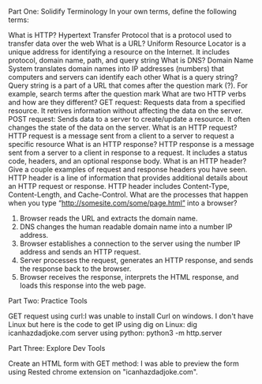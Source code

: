 Part One: Solidify Terminology
In your own terms, define the following terms:

What is HTTP?
Hypertext Transfer Protocol that is a protocol used to transfer data over the web
What is a URL?
Uniform Resource Locator is a unique address for identifying a resource on the Internet. It includes protocol, domain name, path, and query string
What is DNS?
Domain Name System translates domain names into IP addresses (numbers) that computers and servers can identify each other
What is a query string?
Query string is a part of a URL that comes after the question mark (?). For example, search terms after the question mark
What are two HTTP verbs and how are they different?
GET request: Requests data from a specified resource. It retrives information without affecting the data on the server.
POST request: Sends data to a server to create/update a resource. It often changes the state of the data on the server.
What is an HTTP request?
HTTP request is a message sent from a client to a server to request a specific resource
What is an HTTP response?
HTTP response is a message sent from a server to a client in response to a request. It includes a status code, headers, and an optional response body.
What is an HTTP header? Give a couple examples of request and response headers you have seen.
HTTP header is a line of information that provides additional details about an HTTP request or response. HTTP header includes Content-Type, Content-Length, and Cache-Control.
What are the processes that happen when you type “http://somesite.com/some/page.html” into a browser?
1. Browser reads the URL and extracts the domain name.
2. DNS changes the human readable domain name into a number IP address.
3. Browser establishes a connection to the server using the number IP address and sends an HTTP request.
4. Server processes the request, generates an HTTP response, and sends the response back to the browser.
5. Browser receives the response, interprets the HTML response, and loads this response into the web page.

Part Two: Practice Tools

GET request using curl:I was unable to install Curl on windows. 
I don't have Linux but here is the code to get IP using dig on Linux: dig icanhazdadjoke.com
server using python: python3 -m http.server

Part Three: Explore Dev Tools

Create an HTML form with GET method:
I was able to preview the form using Rested chrome extension on "icanhazdadjoke.com". 
